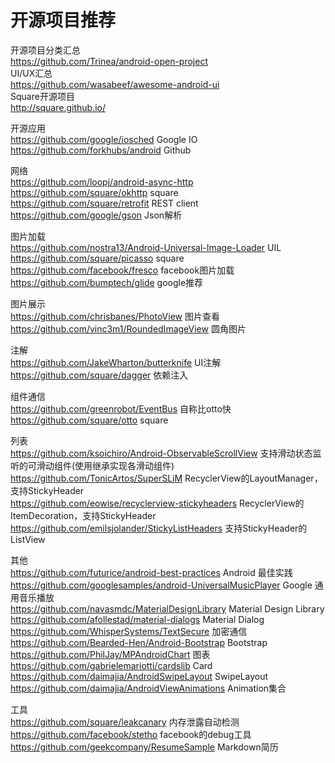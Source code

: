 # 开源项目推荐

开源项目分类汇总  
https://github.com/Trinea/android-open-project  
UI/UX汇总  
https://github.com/wasabeef/awesome-android-ui  
Square开源项目  
http://square.github.io/  

开源应用  
https://github.com/google/iosched Google IO  
https://github.com/forkhubs/android Github  

网络  
https://github.com/loopj/android-async-http  
https://github.com/square/okhttp square  
https://github.com/square/retrofit REST client  
https://github.com/google/gson Json解析  

图片加载  
https://github.com/nostra13/Android-Universal-Image-Loader UIL  
https://github.com/square/picasso square  
https://github.com/facebook/fresco facebook图片加载  
https://github.com/bumptech/glide google推荐  

图片展示  
https://github.com/chrisbanes/PhotoView 图片查看  
https://github.com/vinc3m1/RoundedImageView 圆角图片  

注解  
https://github.com/JakeWharton/butterknife UI注解  
https://github.com/square/dagger 依赖注入  

组件通信  
https://github.com/greenrobot/EventBus 自称比otto快  
https://github.com/square/otto square  

列表  
https://github.com/ksoichiro/Android-ObservableScrollView 支持滑动状态监听的可滑动组件(使用继承实现各滑动组件)  
https://github.com/TonicArtos/SuperSLiM RecyclerView的LayoutManager，支持StickyHeader  
https://github.com/eowise/recyclerview-stickyheaders RecyclerView的ItemDecoration，支持StickyHeader  
https://github.com/emilsjolander/StickyListHeaders 支持StickyHeader的ListView  

其他  
https://github.com/futurice/android-best-practices Android 最佳实践  
https://github.com/googlesamples/android-UniversalMusicPlayer Google 通用音乐播放  
https://github.com/navasmdc/MaterialDesignLibrary Material Design Library  
https://github.com/afollestad/material-dialogs Material Dialog  
https://github.com/WhisperSystems/TextSecure 加密通信  
https://github.com/Bearded-Hen/Android-Bootstrap Bootstrap  
https://github.com/PhilJay/MPAndroidChart 图表  
https://github.com/gabrielemariotti/cardslib Card  
https://github.com/daimajia/AndroidSwipeLayout SwipeLayout  
https://github.com/daimajia/AndroidViewAnimations Animation集合  

工具  
https://github.com/square/leakcanary 内存泄露自动检测  
https://github.com/facebook/stetho facebook的debug工具  
https://github.com/geekcompany/ResumeSample Markdown简历  
